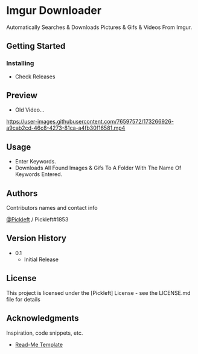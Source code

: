 # Imgur Downloader

Automatically Searches & Downloads Pictures & Gifs & Videos From Imgur.


## Getting Started

### Installing

* Check Releases

## Preview

* Old Video...

https://user-images.githubusercontent.com/76597572/173266926-a9cab2cd-46c8-4273-81ca-a4fb30f16581.mp4



## Usage

* Enter Keywords.
* Downloads All Found Images & Gifs To A Folder With The Name Of Keywords Entered.

## Authors

Contributors names and contact info

[@Pickleft](https://twitter.com/Pickleft) / Pickleft#1853

## Version History

* 0.1
    * Initial Release

## License

This project is licensed under the [Pickleft] License - see the LICENSE.md file for details

## Acknowledgments

Inspiration, code snippets, etc.
* [Read-Me Template](https://gist.github.com/DomPizzie/7a5ff55ffa9081f2de27c315f5018afc)
